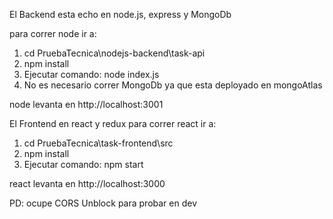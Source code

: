 El Backend esta echo en node.js, express y MongoDb

para correr node ir a: 
1) cd PruebaTecnica\nodejs-backend\task-api
2) npm install
3) Ejecutar comando: node index.js
4) No es necesario correr MongoDb ya que esta deployado en mongoAtlas

node levanta en http://localhost:3001

El Frontend en react y redux 
para correr react ir a:

1) cd PruebaTecnica\task-frontend\src
2) npm install
3) Ejecutar comando: npm start

react levanta en http://localhost:3000

PD: ocupe CORS Unblock para probar en dev 